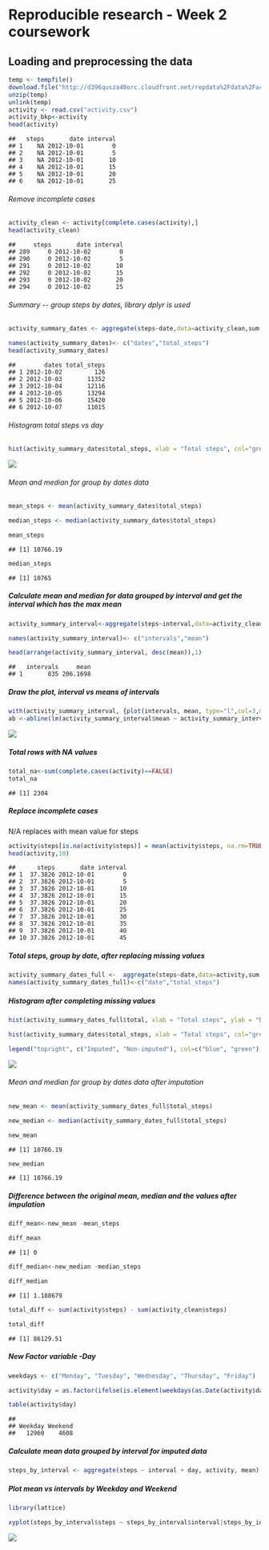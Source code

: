 Reproducible research - Week 2 coursework
================

Loading and preprocessing the data
----------------------------------

``` r
temp <- tempfile()
download.file("http://d396qusza40orc.cloudfront.net/repdata%2Fdata%2Factivity.zip",temp)
unzip(temp)
unlink(temp)
activity <- read.csv("activity.csv")
activity_bkp<-activity
head(activity)
```

    ##   steps       date interval
    ## 1    NA 2012-10-01        0
    ## 2    NA 2012-10-01        5
    ## 3    NA 2012-10-01       10
    ## 4    NA 2012-10-01       15
    ## 5    NA 2012-10-01       20
    ## 6    NA 2012-10-01       25

###### Remove incomplete cases

``` r
activity_clean <- activity[complete.cases(activity),]
head(activity_clean)
```

    ##     steps       date interval
    ## 289     0 2012-10-02        0
    ## 290     0 2012-10-02        5
    ## 291     0 2012-10-02       10
    ## 292     0 2012-10-02       15
    ## 293     0 2012-10-02       20
    ## 294     0 2012-10-02       25

###### Summary -- group steps by dates, library dplyr is used

``` r
activity_summary_dates <- aggregate(steps~date,data=activity_clean,sum )

names(activity_summary_dates)<- c("dates","total_steps")
head(activity_summary_dates)
```

    ##        dates total_steps
    ## 1 2012-10-02         126
    ## 2 2012-10-03       11352
    ## 3 2012-10-04       12116
    ## 4 2012-10-05       13294
    ## 5 2012-10-06       15420
    ## 6 2012-10-07       11015

###### Histogram total steps vs day

``` r
hist(activity_summary_dates$total_steps, xlab = "Total steps", col="green",ylab = "Days", main = "Total steps vs Days" )
```

![](M5_Week2_coursework_files/figure-markdown_github/unnamed-chunk-4-1.png)<!-- -->

###### Mean and median for group by dates data

``` r
mean_steps <- mean(activity_summary_dates$total_steps)

median_steps <- median(activity_summary_dates$total_steps)

mean_steps
```

    ## [1] 10766.19

``` r
median_steps
```

    ## [1] 10765

##### Calculate mean and median for data grouped by interval and get the interval which has the max mean

``` r
activity_summary_interval<-aggregate(steps~interval,data=activity_clean,mean)

names(activity_summary_interval)<- c("intervals","mean")

head(arrange(activity_summary_interval, desc(mean)),1)
```

    ##   intervals     mean
    ## 1       835 206.1698

##### Draw the plot, interval vs means of intervals

``` r
with(activity_summary_interval, {plot(intervals, mean, type="l",col=3,main ="Interval and means of intervals")})
ab <-abline(lm(activity_summary_interval$mean ~ activity_summary_interval$intervals))
```

![](M5_Week2_coursework_files/figure-markdown_github/unnamed-chunk-7-1.png)<!-- -->

##### Total rows with NA values

``` r
total_na<-sum(complete.cases(activity)==FALSE)
total_na
```

    ## [1] 2304

##### Replace incomplete cases

N/A replaces with mean value for steps

``` r
activity$steps[is.na(activity$steps)] = mean(activity$steps, na.rm=TRUE)
head(activity,10)
```

    ##      steps       date interval
    ## 1  37.3826 2012-10-01        0
    ## 2  37.3826 2012-10-01        5
    ## 3  37.3826 2012-10-01       10
    ## 4  37.3826 2012-10-01       15
    ## 5  37.3826 2012-10-01       20
    ## 6  37.3826 2012-10-01       25
    ## 7  37.3826 2012-10-01       30
    ## 8  37.3826 2012-10-01       35
    ## 9  37.3826 2012-10-01       40
    ## 10 37.3826 2012-10-01       45

##### Total steps, group by date, after replacing missing values

``` r
activity_summary_dates_full <-  aggregate(steps~date,data=activity,sum )
names(activity_summary_dates_full)<-c("date","total_steps")
```

##### Histogram after completing missing values

``` r
hist(activity_summary_dates_full$total, xlab = "Total steps", ylab = "Number of Days", main = "Total steps vs Number of days",col="blue")

hist(activity_summary_dates$total_steps, xlab = "Total steps", col="green",ylab = "Days", main = "Total steps vs Days", add=T)

legend("topright", c("Imputed", "Non-imputed"), col=c("blue", "green"), lwd=10)
```

![](M5_Week2_coursework_files/figure-markdown_github/unnamed-chunk-11-1.png)<!-- -->

###### Mean and median for group by dates data after imputation

``` r
new_mean <- mean(activity_summary_dates_full$total_steps)

new_median <- median(activity_summary_dates_full$total_steps)

new_mean
```

    ## [1] 10766.19

``` r
new_median
```

    ## [1] 10766.19

##### Difference between the original mean, median and the values after impulation

``` r
diff_mean<-new_mean -mean_steps

diff_mean
```

    ## [1] 0

``` r
diff_median<-new_median -median_steps

diff_median
```

    ## [1] 1.188679

``` r
total_diff <- sum(activity$steps) - sum(activity_clean$steps)

total_diff
```

    ## [1] 86129.51

##### New Factor variable -Day

``` r
weekdays <- c("Monday", "Tuesday", "Wednesday", "Thursday", "Friday")

activity$day = as.factor(ifelse(is.element(weekdays(as.Date(activity$date)),weekdays), "Weekday", "Weekend"))

table(activity$day)
```

    ## 
    ## Weekday Weekend 
    ##   12960    4608

##### Calculate mean data grouped by interval for imputed data

``` r
steps_by_interval <- aggregate(steps ~ interval + day, activity, mean)
```

##### Plot mean vs intervals by Weekday and Weekend

``` r
library(lattice)

xyplot(steps_by_interval$steps ~ steps_by_interval$interval|steps_by_interval$day, main="Average Steps per Day by Interval",xlab="Interval", ylab="Steps",layout=c(1,2), type="l")
```

![](M5_Week2_coursework_files/figure-markdown_github/unnamed-chunk-16-1.png)<!-- -->
